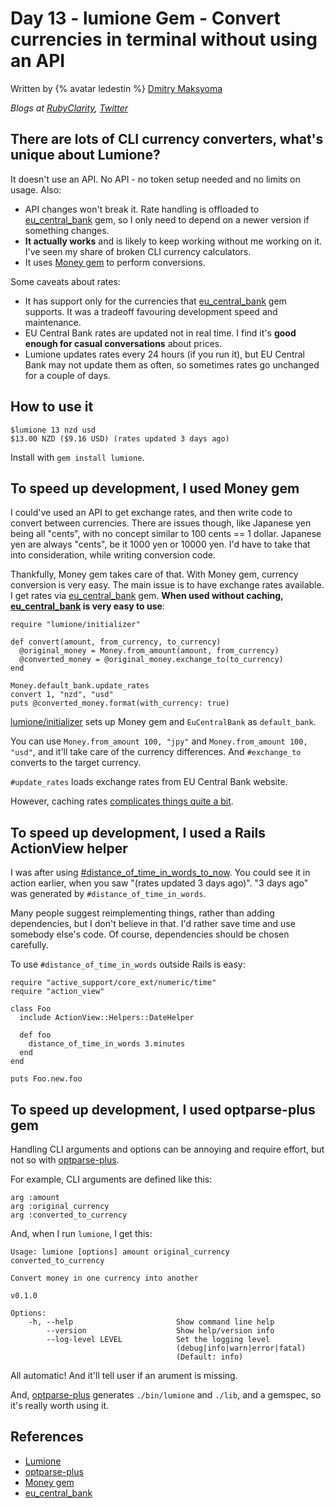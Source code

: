 # Day 13 - lumione Gem - Convert currencies in terminal without using an API

Written by {% avatar ledestin %} [Dmitry Maksyoma](https://github.com/ledestin)

_Blogs at [RubyClarity](https://rubyclarity.com),
[Twitter](https://twitter.com/oledestin)_

## There are lots of CLI currency converters, what's unique about Lumione?

It doesn't use an API. No API - no token setup needed and no limits on usage.
Also:
  * API changes won't break it. Rate handling is offloaded to
    [eu_central_bank](https://github.com/RubyMoney/eu_central_bank) gem, so I
    only need to depend on a newer version if something changes.
  * **It actually works** and is likely to keep working without me working on
    it. I've seen my share of broken CLI currency calculators.
  * It uses [Money gem](https://github.com/RubyMoney/money) to perform
    conversions.

Some caveats about rates:
  * It has support only for the currencies that [eu_central_bank](https://github.com/RubyMoney/eu_central_bank) gem supports. It
    was a tradeoff favouring development speed and maintenance.
  * EU Central Bank rates are updated not in real time. I find it's **good
    enough for casual conversations** about prices.
  * Lumione updates rates every 24 hours (if you run it), but EU Central Bank
    may not update them as often, so sometimes rates go unchanged for a couple
    of days.

## How to use it

```
$lumione 13 nzd usd
$13.00 NZD ($9.16 USD) (rates updated 3 days ago)
```

Install with `gem install lumione`.

## To speed up development, I used Money gem

I could've used an API to get exchange rates, and then write code to convert
between currencies. There are issues though, like Japanese yen being all
"cents", with no concept similar to 100 cents == 1 dollar. Japanese yen are
always "cents", be it 1000 yen or 10000 yen. I'd have to take that into
consideration, while writing conversion code.

Thankfully, Money gem takes care of that. With Money gem, currency conversion is very easy. The main issue is to have exchange rates available. I get rates via
[eu_central_bank](https://github.com/RubyMoney/eu_central_bank) gem.
**When used without caching,
[eu_central_bank](https://github.com/RubyMoney/eu_central_bank) is very easy to
use**:

```
require "lumione/initializer"

def convert(amount, from_currency, to_currency)
  @original_money = Money.from_amount(amount, from_currency)
  @converted_money = @original_money.exchange_to(to_currency)
end

Money.default_bank.update_rates
convert 1, "nzd", "usd"
puts @converted_money.format(with_currency: true)
```

[lumione/initializer](https://github.com/ledestin/lumione/blob/master/lib/lumione/initializer.rb) sets up Money gem and `EuCentralBank` as `default_bank`.

You can use `Money.from_amount 100, "jpy"` and `Money.from_amount 100, "usd"`,
and it'll take care of the currency differences. And `#exchange_to` converts to
the target currency.

`#update_rates` loads exchange rates from EU Central Bank website.

However, caching rates [complicates things quite a
bit](https://github.com/ledestin/lumione/blob/v0.1.0/lib/lumione/bank.rb#L54).

## To speed up development, I used a Rails ActionView helper

I was after using
[#distance_of_time_in_words_to_now](https://apidock.com/rails/ActionView/Helpers/DateHelper/distance_of_time_in_words).
You could see it in action earlier, when you saw "(rates updated 3 days ago)".
"3 days ago" was generated by `#distance_of_time_in_words`.

Many people suggest reimplementing things, rather than adding dependencies, but
I don't believe in that. I'd rather save time and use somebody else's code. Of
course, dependencies should be chosen carefully.

To use `#distance_of_time_in_words` outside Rails is easy:
```
require "active_support/core_ext/numeric/time"
require "action_view"

class Foo
  include ActionView::Helpers::DateHelper

  def foo
    distance_of_time_in_words 3.minutes
  end
end

puts Foo.new.foo
```

## To speed up development, I used optparse-plus gem

Handling CLI arguments and options can be annoying and require effort, but not
so with [optparse-plus](https://github.com/davetron5000/optparse-plus).

For example, CLI arguments are defined like this:
```
arg :amount
arg :original_currency
arg :converted_to_currency
```

And, when I run `lumione`, I get this:
```
Usage: lumione [options] amount original_currency converted_to_currency

Convert money in one currency into another

v0.1.0

Options:
    -h, --help                       Show command line help
        --version                    Show help/version info
        --log-level LEVEL            Set the logging level
                                     (debug|info|warn|error|fatal)
                                     (Default: info)
```

All automatic! And it'll tell user if an arument is missing.

And, [optparse-plus](https://github.com/davetron5000/optparse-plus) generates
`./bin/lumione` and `./lib`, and a gemspec, so it's really worth using it.

## References

* [Lumione](https://github.com/ledestin/lumione)
* [optparse-plus](https://github.com/davetron5000/optparse-plus)
* [Money gem](https://github.com/RubyMoney/money)
* [eu_central_bank](https://github.com/RubyMoney/eu_central_bank)
